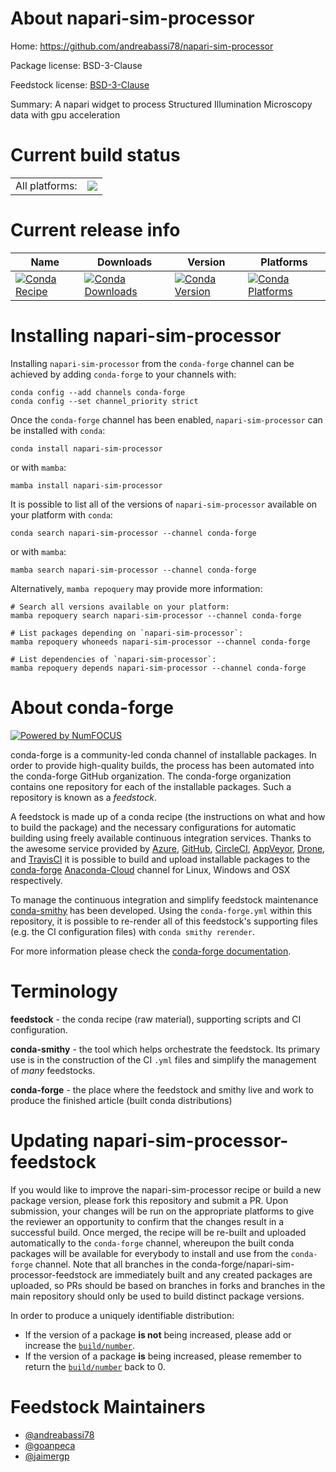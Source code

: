 About napari-sim-processor
==========================

Home: https://github.com/andreabassi78/napari-sim-processor

Package license: BSD-3-Clause

Feedstock license: [BSD-3-Clause](https://github.com/conda-forge/napari-sim-processor-feedstock/blob/main/LICENSE.txt)

Summary: A napari widget to process Structured Illumination Microscopy data with gpu acceleration

Current build status
====================


<table><tr><td>All platforms:</td>
    <td>
      <a href="https://dev.azure.com/conda-forge/feedstock-builds/_build/latest?definitionId=16638&branchName=main">
        <img src="https://dev.azure.com/conda-forge/feedstock-builds/_apis/build/status/napari-sim-processor-feedstock?branchName=main">
      </a>
    </td>
  </tr>
</table>

Current release info
====================

| Name | Downloads | Version | Platforms |
| --- | --- | --- | --- |
| [![Conda Recipe](https://img.shields.io/badge/recipe-napari--sim--processor-green.svg)](https://anaconda.org/conda-forge/napari-sim-processor) | [![Conda Downloads](https://img.shields.io/conda/dn/conda-forge/napari-sim-processor.svg)](https://anaconda.org/conda-forge/napari-sim-processor) | [![Conda Version](https://img.shields.io/conda/vn/conda-forge/napari-sim-processor.svg)](https://anaconda.org/conda-forge/napari-sim-processor) | [![Conda Platforms](https://img.shields.io/conda/pn/conda-forge/napari-sim-processor.svg)](https://anaconda.org/conda-forge/napari-sim-processor) |

Installing napari-sim-processor
===============================

Installing `napari-sim-processor` from the `conda-forge` channel can be achieved by adding `conda-forge` to your channels with:

```
conda config --add channels conda-forge
conda config --set channel_priority strict
```

Once the `conda-forge` channel has been enabled, `napari-sim-processor` can be installed with `conda`:

```
conda install napari-sim-processor
```

or with `mamba`:

```
mamba install napari-sim-processor
```

It is possible to list all of the versions of `napari-sim-processor` available on your platform with `conda`:

```
conda search napari-sim-processor --channel conda-forge
```

or with `mamba`:

```
mamba search napari-sim-processor --channel conda-forge
```

Alternatively, `mamba repoquery` may provide more information:

```
# Search all versions available on your platform:
mamba repoquery search napari-sim-processor --channel conda-forge

# List packages depending on `napari-sim-processor`:
mamba repoquery whoneeds napari-sim-processor --channel conda-forge

# List dependencies of `napari-sim-processor`:
mamba repoquery depends napari-sim-processor --channel conda-forge
```


About conda-forge
=================

[![Powered by
NumFOCUS](https://img.shields.io/badge/powered%20by-NumFOCUS-orange.svg?style=flat&colorA=E1523D&colorB=007D8A)](https://numfocus.org)

conda-forge is a community-led conda channel of installable packages.
In order to provide high-quality builds, the process has been automated into the
conda-forge GitHub organization. The conda-forge organization contains one repository
for each of the installable packages. Such a repository is known as a *feedstock*.

A feedstock is made up of a conda recipe (the instructions on what and how to build
the package) and the necessary configurations for automatic building using freely
available continuous integration services. Thanks to the awesome service provided by
[Azure](https://azure.microsoft.com/en-us/services/devops/), [GitHub](https://github.com/),
[CircleCI](https://circleci.com/), [AppVeyor](https://www.appveyor.com/),
[Drone](https://cloud.drone.io/welcome), and [TravisCI](https://travis-ci.com/)
it is possible to build and upload installable packages to the
[conda-forge](https://anaconda.org/conda-forge) [Anaconda-Cloud](https://anaconda.org/)
channel for Linux, Windows and OSX respectively.

To manage the continuous integration and simplify feedstock maintenance
[conda-smithy](https://github.com/conda-forge/conda-smithy) has been developed.
Using the ``conda-forge.yml`` within this repository, it is possible to re-render all of
this feedstock's supporting files (e.g. the CI configuration files) with ``conda smithy rerender``.

For more information please check the [conda-forge documentation](https://conda-forge.org/docs/).

Terminology
===========

**feedstock** - the conda recipe (raw material), supporting scripts and CI configuration.

**conda-smithy** - the tool which helps orchestrate the feedstock.
                   Its primary use is in the construction of the CI ``.yml`` files
                   and simplify the management of *many* feedstocks.

**conda-forge** - the place where the feedstock and smithy live and work to
                  produce the finished article (built conda distributions)


Updating napari-sim-processor-feedstock
=======================================

If you would like to improve the napari-sim-processor recipe or build a new
package version, please fork this repository and submit a PR. Upon submission,
your changes will be run on the appropriate platforms to give the reviewer an
opportunity to confirm that the changes result in a successful build. Once
merged, the recipe will be re-built and uploaded automatically to the
`conda-forge` channel, whereupon the built conda packages will be available for
everybody to install and use from the `conda-forge` channel.
Note that all branches in the conda-forge/napari-sim-processor-feedstock are
immediately built and any created packages are uploaded, so PRs should be based
on branches in forks and branches in the main repository should only be used to
build distinct package versions.

In order to produce a uniquely identifiable distribution:
 * If the version of a package **is not** being increased, please add or increase
   the [``build/number``](https://docs.conda.io/projects/conda-build/en/latest/resources/define-metadata.html#build-number-and-string).
 * If the version of a package **is** being increased, please remember to return
   the [``build/number``](https://docs.conda.io/projects/conda-build/en/latest/resources/define-metadata.html#build-number-and-string)
   back to 0.

Feedstock Maintainers
=====================

* [@andreabassi78](https://github.com/andreabassi78/)
* [@goanpeca](https://github.com/goanpeca/)
* [@jaimergp](https://github.com/jaimergp/)

